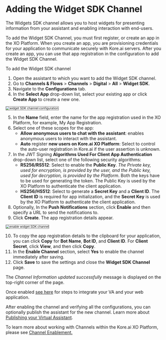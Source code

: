 # Adding the Widget SDK Channel

The Widgets SDK channel allows you to host widgets for presenting information from your assistant and enabling interaction with end-users.

To add the Widget SDK Channel, you must first register, or create an app in the XO Platform. When you create an app, you are provisioning credentials for your application to communicate securely with Kore.ai servers. After you create an app, you can use that app registration in the configuration to add the Widget SDK Channel.

To add the Widget SDK channel

1. Open the assistant to which you want to add the Widget SDK channel.
2. Go to **Channels & Flows** > **Channels** > **Digital** > **All** > **Widget SDK**.
3. Navigate to the **Configurations** tab.
4. In the **Select App** drop-down list, select your existing app or click **Create App** to create a new one.
<img src="../images/sdk.png" alt="widget SDK channel configuration" title="widget sdk configuration" style="border: 1px solid gray; zoom:70%;">

5. In the **Name** field, enter the name for the app registration used in the XO Platform, for example, My App Registration.
6. Select one of these scopes for the app:
    * **Allow anonymous users to chat with the assistant**: enables anonymous users to interact with the assistant.
    * **Auto** register **new users on Kore.ai XO Platform**: Select to control the auto-user registration in Kore.ai if the user assertion is unknown.
7. In the JWT Signing **Algorithms Used For Client App Authentication** drop-down list, select one of the following security algorithms:
    * **RS256/RS512**: Select to enable the **Public Key**. _The Private key, used for encryption, is provided by the user, and the Public key, used for decryption, is provided by the Platform_. Both the keys have to be used for generating the token. The Public Key is used by the XO Platform to authenticate the client application.
    * **HS256/HS512**: Select to generate a **Secret Key** and a **Client ID**. The **Client ID** is required for app initialization, and the **Secret Key** is used by the XO Platform to authenticate the client application.
8. Optionally, In the **Push Notifications** section, click **Enable** and then specify a URL to send the notifications to.
9. Click **Create**. The app registration details appear.
<img src="../images/sdk1.png" alt="enable widget SDK channel" title="enable widget SDK channel" style="border: 1px solid gray; zoom:70%;">

10. To copy the app registration details to the clipboard for your application, you can click **Copy** for **Bot Name**, **Bot ID**, and **Client ID**. For **Client Secret**, click **View**, and then click **Copy**.
11. In the **Enable Channel** section, select **Yes** to enable the channel immediately after saving.
12. Click **Save** to save the settings and close the **Widget SDK Channel** page.

The _Channel Information updated successfully_ message is displayed on the top-right corner of the page.

Once enabled [see here](../sdk/tutorials/widget-sdk.md) for steps to integrate your VA and your web application.

After enabling the channel and verifying all the configurations, you can optionally publish the assistant for the new channel. Learn more about[ Publishing your Virtual Assistant](../deploy/publishing-bot.md).

To learn more about working with Channels within the Kore.ai XO Platform, please see [Channel Enablement.](../channels/adding-channels-to-your-bot.md)
